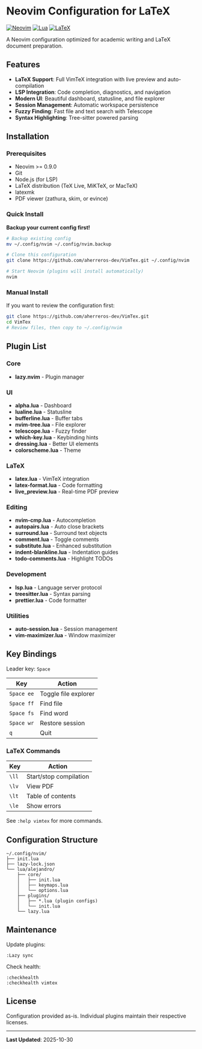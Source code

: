 # Neovim Configuration for LaTeX

[![Neovim](https://img.shields.io/badge/NeoVim-%2357A143.svg?&style=for-the-badge&logo=neovim&logoColor=white)](https://neovim.io/)
[![Lua](https://img.shields.io/badge/lua-%232C2D72.svg?style=for-the-badge&logo=lua&logoColor=white)](https://www.lua.org/)
[![LaTeX](https://img.shields.io/badge/latex-%23008080.svg?style=for-the-badge&logo=latex&logoColor=white)](https://www.latex-project.org/)

A Neovim configuration optimized for academic writing and LaTeX document preparation.

## Features

- **LaTeX Support**: Full VimTeX integration with live preview and auto-compilation
- **LSP Integration**: Code completion, diagnostics, and navigation
- **Modern UI**: Beautiful dashboard, statusline, and file explorer
- **Session Management**: Automatic workspace persistence
- **Fuzzy Finding**: Fast file and text search with Telescope
- **Syntax Highlighting**: Tree-sitter powered parsing

## Installation

### Prerequisites

- Neovim >= 0.9.0
- Git
- Node.js (for LSP)
- LaTeX distribution (TeX Live, MiKTeX, or MacTeX)
- latexmk
- PDF viewer (zathura, skim, or evince)

### Quick Install

**Backup your current config first!**

```bash
# Backup existing config
mv ~/.config/nvim ~/.config/nvim.backup

# Clone this configuration
git clone https://github.com/aherreros-dev/VimTex.git ~/.config/nvim

# Start Neovim (plugins will install automatically)
nvim
```

### Manual Install

If you want to review the configuration first:

```bash
git clone https://github.com/aherreros-dev/VimTex.git
cd VimTex
# Review files, then copy to ~/.config/nvim
```

## Plugin List

### Core
- **lazy.nvim** - Plugin manager

### UI
- **alpha.lua** - Dashboard
- **lualine.lua** - Statusline
- **bufferline.lua** - Buffer tabs
- **nvim-tree.lua** - File explorer
- **telescope.lua** - Fuzzy finder
- **which-key.lua** - Keybinding hints
- **dressing.lua** - Better UI elements
- **colorscheme.lua** - Theme

### LaTeX
- **latex.lua** - VimTeX integration
- **latex-format.lua** - Code formatting
- **live_preview.lua** - Real-time PDF preview

### Editing
- **nvim-cmp.lua** - Autocompletion
- **autopairs.lua** - Auto close brackets
- **surround.lua** - Surround text objects
- **comment.lua** - Toggle comments
- **substitute.lua** - Enhanced substitution
- **indent-blankline.lua** - Indentation guides
- **todo-comments.lua** - Highlight TODOs

### Development
- **lsp.lua** - Language server protocol
- **treesitter.lua** - Syntax parsing
- **prettier.lua** - Code formatter

### Utilities
- **auto-session.lua** - Session management
- **vim-maximizer.lua** - Window maximizer

## Key Bindings

Leader key: `Space`

| Key | Action |
|-----|--------|
| `Space ee` | Toggle file explorer |
| `Space ff` | Find file |
| `Space fs` | Find word |
| `Space wr` | Restore session |
| `q` | Quit |

### LaTeX Commands

| Key | Action |
|-----|--------|
| `\ll` | Start/stop compilation |
| `\lv` | View PDF |
| `\lt` | Table of contents |
| `\le` | Show errors |

See `:help vimtex` for more commands.

## Configuration Structure

```
~/.config/nvim/
├── init.lua
├── lazy-lock.json
└── lua/alejandro/
    ├── core/
    │   ├── init.lua
    │   ├── keymaps.lua
    │   └── options.lua
    ├── plugins/
    │   ├── *.lua (plugin configs)
    │   └── init.lua
    └── lazy.lua
```

## Maintenance

Update plugins:
```vim
:Lazy sync
```

Check health:
```vim
:checkhealth
:checkhealth vimtex
```

## License

Configuration provided as-is. Individual plugins maintain their respective licenses.

---

**Last Updated**: 2025-10-30
